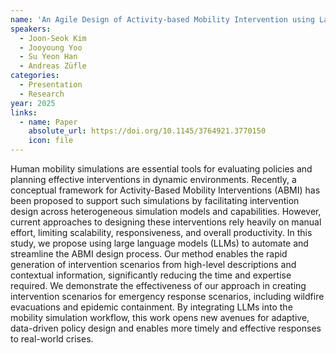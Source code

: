 ```yaml
---
name: 'An Agile Design of Activity-based Mobility Intervention using Large Language Models'
speakers:
  - Joon-Seok Kim
  - Jooyoung Yoo
  - Su Yeon Han
  - Andreas Züfle
categories:
  - Presentation
  - Research
year: 2025
links:
  - name: Paper
    absolute_url: https://doi.org/10.1145/3764921.3770150
    icon: file
---
```


Human mobility simulations are essential tools for evaluating policies and planning effective interventions in dynamic environments. Recently, a conceptual framework for Activity-Based Mobility Interventions (ABMI) has been proposed to support such simulations by facilitating intervention design across heterogeneous simulation models and capabilities. However, current approaches to designing these interventions rely heavily on manual effort, limiting scalability, responsiveness, and overall productivity. In this study, we propose using large language models (LLMs) to automate and streamline the ABMI design process. Our method enables the rapid generation of intervention scenarios from high-level descriptions and contextual information, significantly reducing the time and expertise required. We demonstrate the effectiveness of our approach in creating intervention scenarios for emergency response scenarios, including wildfire evacuations and epidemic containment. By integrating LLMs into the mobility simulation workflow, this work opens new avenues for adaptive, data-driven policy design and enables more timely and effective responses to real-world crises.
